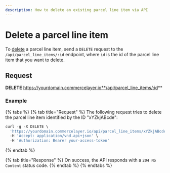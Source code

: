 ```yaml
---
description: How to delete an existing parcel line item via API
---
```


# Delete a parcel line item

To <a href="https://docs.commercelayer.io/developers/deleting-resources" target="_blank">delete</a> a parcel line item, send a `DELETE` request to the `/api/parcel_line_items/:id` endpoint, where `id` is the id of the parcel line item that you want to delete.

## Request

**DELETE** https://yourdomain.commercelayer.io**/api/parcel_line_items/:id**

### Example

{% tabs %}
{% tab title="Request" %}
The following request tries to delete the parcel line item identified by the ID "xYZkjABcde":

```javascript
curl -g -X DELETE \
  'https://yourdomain.commercelayer.io/api/parcel_line_items/xYZkjABcde' \
  -H 'Accept: application/vnd.api+json' \
  -H 'Authorization: Bearer your-access-token'
```
{% endtab %}

{% tab title="Response" %}
On success, the API responds with a `204 No Content` status code.
{% endtab %}
{% endtabs %}

